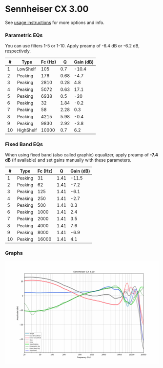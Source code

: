 # Sennheiser CX 3.00
See [usage instructions](https://github.com/jaakkopasanen/AutoEq#usage) for more options and info.

### Parametric EQs
You can use filters 1-5 or 1-10. Apply preamp of -6.4 dB or -6.2 dB, respectively.

|   # | Type      |   Fc (Hz) |    Q |   Gain (dB) |
|-----|-----------|-----------|------|-------------|
|   1 | LowShelf  |       105 | 0.7  |       -10.4 |
|   2 | Peaking   |       176 | 0.68 |        -4.7 |
|   3 | Peaking   |      2810 | 0.28 |         4.8 |
|   4 | Peaking   |      5072 | 0.63 |        17.1 |
|   5 | Peaking   |      6938 | 0.5  |       -20   |
|   6 | Peaking   |        32 | 1.84 |        -0.2 |
|   7 | Peaking   |        58 | 2.28 |         0.3 |
|   8 | Peaking   |      4215 | 5.98 |        -0.4 |
|   9 | Peaking   |      9830 | 2.92 |        -3.8 |
|  10 | HighShelf |     10000 | 0.7  |         6.2 |

### Fixed Band EQs
When using fixed band (also called graphic) equalizer, apply preamp of **-7.4 dB** (if available) and set gains manually with these parameters.

|   # | Type    |   Fc (Hz) |    Q |   Gain (dB) |
|-----|---------|-----------|------|-------------|
|   1 | Peaking |        31 | 1.41 |       -11.5 |
|   2 | Peaking |        62 | 1.41 |        -7.2 |
|   3 | Peaking |       125 | 1.41 |        -6.1 |
|   4 | Peaking |       250 | 1.41 |        -2.7 |
|   5 | Peaking |       500 | 1.41 |         0.3 |
|   6 | Peaking |      1000 | 1.41 |         2.4 |
|   7 | Peaking |      2000 | 1.41 |         3.5 |
|   8 | Peaking |      4000 | 1.41 |         7.6 |
|   9 | Peaking |      8000 | 1.41 |        -6.9 |
|  10 | Peaking |     16000 | 1.41 |         4.1 |

### Graphs
![](./Sennheiser%20CX%203.00.png)
